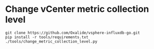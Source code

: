 # Change vCenter metric collection level

```
git clone https://github.com/Oxalide/vsphere-influxdb-go.git
pip install -r tools/requirements.txt
./tools/change_metric_collection_level.py
```
